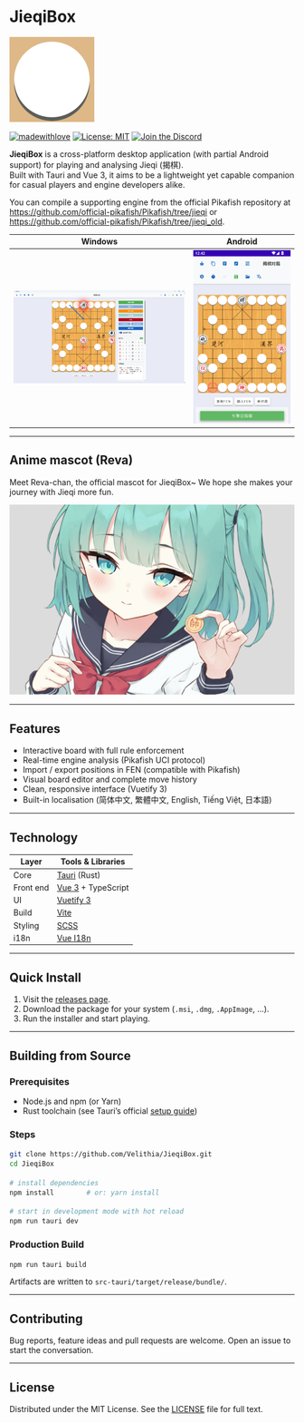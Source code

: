 # JieqiBox

![JieqiBox Logo](./wood_yellow_logo.png)

[![madewithlove](https://img.shields.io/badge/made_with-%E2%9D%A4-red?style=for-the-badge&labelColor=orange)](https://github.com/Velithia/JieqiBox/)
[![License: MIT](https://img.shields.io/badge/License-MIT-yellow.svg?style=for-the-badge)](https://opensource.org/licenses/MIT)
[![Join the Discord](https://img.shields.io/discord/1391287860249759827?style=for-the-badge&logo=discord&logoColor=white&color=5865F2)](https://discord.gg/d8HxM5Erad)

**JieqiBox** is a cross-platform desktop application (with partial Android support) for playing and analysing Jieqi (揭棋).  
Built with Tauri and Vue 3, it aims to be a lightweight yet capable companion for casual players and engine developers alike.

You can compile a supporting engine from the official Pikafish repository at <https://github.com/official-pikafish/Pikafish/tree/jieqi> or <https://github.com/official-pikafish/Pikafish/tree/jieqi_old>.

| Windows                                          | Android                                                  |
| ------------------------------------------------ | -------------------------------------------------------- |
| ![JieqiBox Windows Screenshot](./screenshot.png) | ![JieqiBox Android Screenshot](./android_screenshot.png) |

---

## Anime mascot (Reva)

Meet Reva-chan, the official mascot for JieqiBox~ We hope she makes your journey with Jieqi more fun.

![Reva's artwork](./reva.png)

---

## Features

- Interactive board with full rule enforcement
- Real-time engine analysis (Pikafish UCI protocol)
- Import / export positions in FEN (compatible with Pikafish)
- Visual board editor and complete move history
- Clean, responsive interface (Vuetify 3)
- Built-in localisation (简体中文, 繁體中文, English, Tiếng Việt, 日本語)

---

## Technology

| Layer     | Tools & Libraries                         |
| --------- | ----------------------------------------- |
| Core      | [Tauri](https://tauri.app/) (Rust)        |
| Front end | [Vue 3](https://vuejs.org/) + TypeScript  |
| UI        | [Vuetify 3](https://vuetifyjs.com/)       |
| Build     | [Vite](https://vitejs.dev/)               |
| Styling   | [SCSS](https://sass-lang.com/)            |
| i18n      | [Vue I18n](https://vue-i18n.intlify.dev/) |

---

## Quick Install

1. Visit the [releases page](https://github.com/Velithia/JieqiBox/releases).
2. Download the package for your system (`.msi`, `.dmg`, `.AppImage`, ...).
3. Run the installer and start playing.

---

## Building from Source

### Prerequisites

- Node.js and npm (or Yarn)
- Rust toolchain (see Tauri’s official [setup guide](https://tauri.app/v1/guides/getting-started/prerequisites/))

### Steps

```bash
git clone https://github.com/Velithia/JieqiBox.git
cd JieqiBox

# install dependencies
npm install        # or: yarn install

# start in development mode with hot reload
npm run tauri dev
```

### Production Build

```bash
npm run tauri build
```

Artifacts are written to `src-tauri/target/release/bundle/`.

---

## Contributing

Bug reports, feature ideas and pull requests are welcome.
Open an issue to start the conversation.

---

## License

Distributed under the MIT License. See the [LICENSE](./LICENSE) file for full text.
